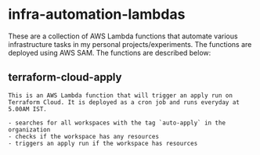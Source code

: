 # infra-automation-lambdas

These are a collection of AWS Lambda functions that automate various infrastructure tasks in my personal projects/experiments. The functions are deployed using AWS SAM.
The functions are described below:

## terraform-cloud-apply

    This is an AWS Lambda function that will trigger an apply run on Terraform Cloud. It is deployed as a cron job and runs everyday at 5.00AM IST.

    - searches for all workspaces with the tag `auto-apply` in the organization
    - checks if the workspace has any resources
    - triggers an apply run if the workspace has resources
